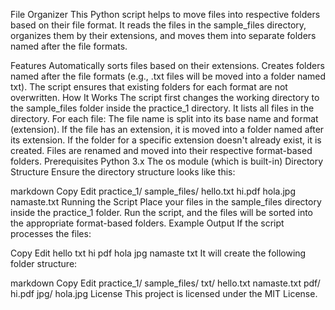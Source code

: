 File Organizer
This Python script helps to move files into respective folders based on their file format. It reads the files in the sample_files directory, organizes them by their extensions, and moves them into separate folders named after the file formats.

Features
Automatically sorts files based on their extensions.
Creates folders named after the file formats (e.g., .txt files will be moved into a folder named txt).
The script ensures that existing folders for each format are not overwritten.
How It Works
The script first changes the working directory to the sample_files folder inside the practice_1 directory.
It lists all files in the directory.
For each file:
The file name is split into its base name and format (extension).
If the file has an extension, it is moved into a folder named after its extension.
If the folder for a specific extension doesn't already exist, it is created.
Files are renamed and moved into their respective format-based folders.
Prerequisites
Python 3.x
The os module (which is built-in)
Directory Structure
Ensure the directory structure looks like this:

markdown
Copy
Edit
practice_1/
    sample_files/
        hello.txt
        hi.pdf
        hola.jpg
        namaste.txt
Running the Script
Place your files in the sample_files directory inside the practice_1 folder.
Run the script, and the files will be sorted into the appropriate format-based folders.
Example Output
If the script processes the files:

Copy
Edit
hello txt
hi pdf
hola jpg
namaste txt
It will create the following folder structure:

markdown
Copy
Edit
practice_1/
    sample_files/
        txt/
            hello.txt
            namaste.txt
        pdf/
            hi.pdf
        jpg/
            hola.jpg
License
This project is licensed under the MIT License.